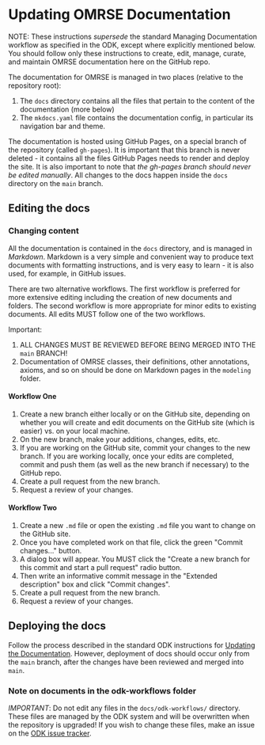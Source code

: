 # Updating OMRSE Documentation

NOTE: These instructions _supersede_ the standard Managing Documentation workflow as specified in the ODK, except where explicitly mentioned below. You should follow only these instructions to create, edit, manage, curate, and maintain OMRSE documentation here on the GitHub repo.

The documentation for OMRSE is managed in two places (relative to the repository root):

1. The `docs` directory contains all the files that pertain to the content of the documentation (more below)
2. The `mkdocs.yaml` file contains the documentation config, in particular its navigation bar and theme.

The documentation is hosted using GitHub Pages, on a special branch of the repository (called `gh-pages`). It is important that this branch is never deleted - it contains all the files GitHub Pages needs to render and deploy the site. It is also important to note that _the gh-pages branch should never be edited manually_. All changes to the docs happen inside the `docs` directory on the `main` branch.

## Editing the docs

### Changing content
All the documentation is contained in the `docs` directory, and is managed in _Markdown_. Markdown is a very simple and convenient way to produce text documents with formatting instructions, and is very easy to learn - it is also used, for example, in GitHub issues.

There are two alternative workflows. The first workflow is preferred for more extensive editing including the creation of new documents and folders. The second workflow is more appropriate for minor edits to existing documents. All edits MUST follow one of the two workflows. 

Important: 
1. ALL CHANGES MUST BE REVIEWED BEFORE BEING MERGED INTO THE `main` BRANCH!
2. Documentation of OMRSE classes, their definitions, other annotations, axioms, and so on should be done on Markdown pages in the `modeling` folder.

#### Workflow One
1. Create a new branch either locally or on the GitHub site, depending on whether you will create and edit documents on the GitHub site (which is easier) vs. on your local machine.
2. On the new branch, make your additions, changes, edits, etc.
3. If you are working on the GitHub site, commit your changes to the new branch. If you are working locally, once your edits are completed, commit and push them (as well as the new branch if necessary) to the GitHub repo.
4. Create a pull request from the new branch.
5. Request a review of your changes.

#### Workflow Two
1. Create a new `.md` file or open the existing `.md` file you want to change on the GitHub site.
2. Once you have completed work on that file, click the green "Commit changes..." button.
3. A dialog box will appear. You MUST click the "Create a new branch for this commit and start a pull request" radio button.
4. Then write an informative commit message in the "Extended description" box and click "Commit changes".
5. Create a pull request from the new branch.
6. Request a review of your changes.

## Deploying the docs

Follow the process described in the standard ODK instructions for [Updating the Documentation](../odk-workflows/ManageDocumentation.md). However, deployment of docs should occur only from the `main` branch, after the changes have been reviewed and merged into `main`.

### Note on documents in the odk-workflows folder 
 _IMPORTANT_: Do not edit any files in the `docs/odk-workflows/` directory. These files are managed by the ODK system and will be overwritten when the repository is upgraded! If you wish to change these files, make an issue on the [ODK issue tracker](https://github.com/INCATools/ontology-development-kit/issues).

